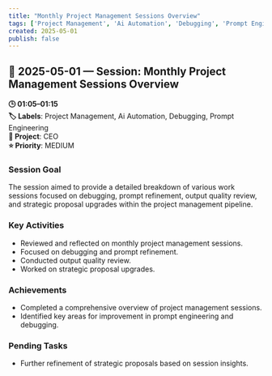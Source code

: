 ```yaml
---
title: "Monthly Project Management Sessions Overview"
tags: ['Project Management', 'Ai Automation', 'Debugging', 'Prompt Engineering']
created: 2025-05-01
publish: false
---
```


## 📅 2025-05-01 — Session: Monthly Project Management Sessions Overview

**🕒 01:05–01:15**  
**🏷️ Labels**: Project Management, Ai Automation, Debugging, Prompt Engineering  
**📂 Project**: CEO  
**⭐ Priority**: MEDIUM  


### Session Goal
The session aimed to provide a detailed breakdown of various work sessions focused on debugging, prompt refinement, output quality review, and strategic proposal upgrades within the project management pipeline.

### Key Activities
- Reviewed and reflected on monthly project management sessions.
- Focused on debugging and prompt refinement.
- Conducted output quality review.
- Worked on strategic proposal upgrades.

### Achievements
- Completed a comprehensive overview of project management sessions.
- Identified key areas for improvement in prompt engineering and debugging.

### Pending Tasks
- Further refinement of strategic proposals based on session insights.
